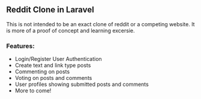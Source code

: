 ## Reddit Clone in Laravel

This is not intended to be an exact clone of reddit or a competing website. It is more of a proof of concept and learning excersie.

### Features:
- Login/Register User Authentication
- Create text and link type posts
- Commenting on posts
- Voting on posts and comments
- User profiles showing submitted posts and comments
- More to come!

